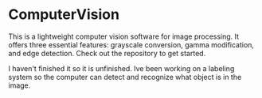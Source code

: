 # ComputerVision

This is a lightweight computer vision software for image processing. It offers three essential features: grayscale conversion, gamma modification, and edge detection. Check out the repository to get started.


I haven't finished it so it is unfinished. Ive been working on a labeling system so the computer can detect and recognize what object is in the image.
